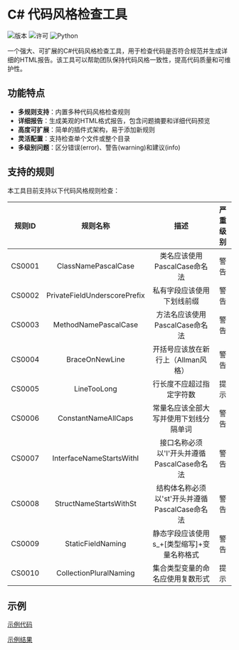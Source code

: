 # C# 代码风格检查工具

![版本](https://img.shields.io/badge/%E7%89%88%E6%9C%AC-1.0.0-blue.svg)
![许可](https://img.shields.io/badge/%E8%AE%B8%E5%8F%AF-MIT-green.svg)
![Python](https://img.shields.io/badge/Python-3.6+-yellow.svg)

一个强大、可扩展的C#代码风格检查工具，用于检查代码是否符合规范并生成详细的HTML报告。该工具可以帮助团队保持代码风格一致性，提高代码质量和可维护性。

## 功能特点

- **多规则支持**：内置多种代码风格检查规则
- **详细报告**：生成美观的HTML格式报告，包含问题摘要和详细代码预览
- **高度可扩展**：简单的插件式架构，易于添加新规则
- **灵活配置**：支持检查单个文件或整个目录
- **多级别问题**：区分错误(error)、警告(warning)和建议(info)

## 支持的规则

本工具目前支持以下代码风格规则检查：

| 规则ID |           规则名称           |                      描述                      | 严重级别 |
| :----: | :--------------------------: | :--------------------------------------------: | :------: |
| CS0001 |     ClassNamePascalCase      |          类名应该使用PascalCase命名法          |   警告   |
| CS0002 | PrivateFieldUnderscorePrefix |           私有字段应该使用下划线前缀           |   警告   |
| CS0003 |     MethodNamePascalCase     |         方法名应该使用PascalCase命名法         |   警告   |
| CS0004 |        BraceOnNewLine        |       开括号应该放在新行上（Allman风格）       |   警告   |
| CS0005 |         LineTooLong          |            行长度不应超过指定字符数            |   提示   |
| CS0006 |     ConstantNameAllCaps      |     常量名应该全部大写并使用下划线分隔单词     |   警告   |
| CS0007 |   InterfaceNameStartsWithI   |  接口名称必须以'I'开头并遵循PascalCase命名法   |   警告   |
| CS0008 |    StructNameStartsWithSt    | 结构体名称必须以'st'开头并遵循PascalCase命名法 |   警告   |
| CS0009 |      StaticFieldNaming       |   静态字段应该使用s_+[类型缩写]+变量名称格式   |   警告   |
| CS0010 |    CollectionPluralNaming    |        集合类型变量的命名应使用复数形式        |   提示   |

## 示例

[示例代码](example/StyleRulesTest.cs)

[示例结果](example/csharp_style_report)

